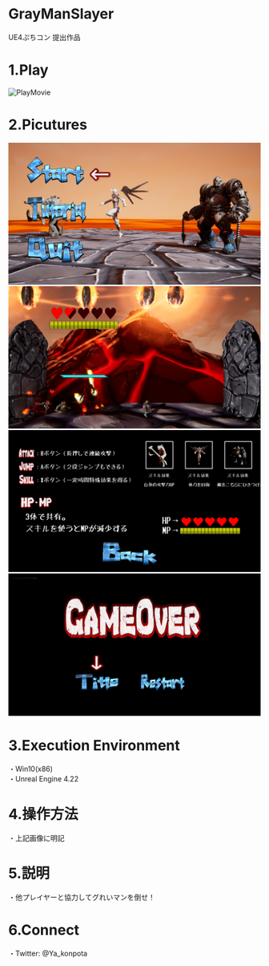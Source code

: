 # GrayManSlayer  
UE4ぷちコン 提出作品  

# 1.Play
![PlayMovie](https://github.com/Ya-kon/GrayManSlayer/blob/master/Pictures/GrayManSlayer_Play.gif)

# 2.Picutures
![Title](https://github.com/Ya-kon/GrayManSlayer/blob/master/Pictures/GrayMan%20Slayer01.png)  
![Play](https://github.com/Ya-kon/GrayManSlayer/blob/master/Pictures/GrayMan%20Slayer02.png)  
![Tutoreal](https://github.com/Ya-kon/GrayManSlayer/blob/master/Pictures/GrayMan%20Slayer03.png)  
![GameOver](https://github.com/Ya-kon/GrayManSlayer/blob/master/Pictures/GrayMan%20Slyaer04.png)  

# 3.Execution Environment
・Win10(x86)  
・Unreal Engine 4.22  

# 4.操作方法
・上記画像に明記  

# 5.説明
・他プレイヤーと協力してグれいマンを倒せ！  　

# 6.Connect
・Twitter: @Ya_konpota
